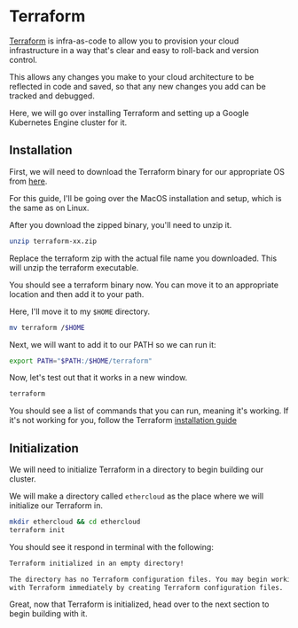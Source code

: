 # Terraform

[Terraform](https://www.terraform.io) is infra-as-code to allow you to provision your cloud infrastructure in a way that's 
clear and easy to roll-back and version control.

This allows any changes you make to your cloud architecture to be reflected in code and saved, so
that any new changes you add can be tracked and debugged.

Here, we will go over installing Terraform and setting up a Google Kubernetes Engine cluster for it.

## Installation

First, we will need to download the Terraform binary for our appropriate OS from [here](https://www.terraform.io/downloads.html).

For this guide, I'll be going over the MacOS installation and setup, which is the same as on Linux.

After you download the zipped binary, you'll need to unzip it.
```sh
unzip terraform-xx.zip
```
Replace the terraform zip with the actual file name you downloaded. This will unzip the terraform executable.

You should see a terraform binary now. You can move it to an appropriate location and then add it to your path.

Here, I'll move it to my `$HOME` directory.
```sh
mv terraform /$HOME
```

Next, we will want to add it to our PATH so we can run it:
```sh
export PATH="$PATH:/$HOME/terraform"
```

Now, let's test out that it works in a new window.
```sh
terraform
```

You should see a list of commands that you can run, meaning it's working. If it's not working for you, follow
the Terraform [installation guide](https://learn.hashicorp.com/terraform/getting-started/install.html)


## Initialization

We will need to initialize Terraform in a directory to begin building our cluster.

We will make a directory called `ethercloud` as the place where we will initialize our Terraform in.

```sh
mkdir ethercloud && cd ethercloud
terraform init
```

You should see it respond in terminal with the following:
```sh
Terraform initialized in an empty directory!

The directory has no Terraform configuration files. You may begin working
with Terraform immediately by creating Terraform configuration files.
```

Great, now that Terraform is initialized, head over to the next section to begin building with it.
